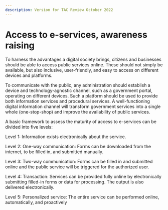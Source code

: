 ```yaml
---
description: Version for TAC Review October 2022
---
```


# Access to e-services, awareness raising

To harness the advantages a digital society brings, citizens and businesses should be able to access public services online. These should not simply be available, but also inclusive, user-friendly, and easy to access on different devices and platforms.

To communicate with the public, any administration should establish a device and technology-agnostic channel, such as a government portal, operating on different devices. Such a platform should be used to provide both information services and procedural services. A well-functioning digital information channel will transform government services into a single whole (one-stop-shop) and improve the availability of public services.

A basic framework to assess the maturity of access to e-services can be divided into five levels:

Level 1: Information exists electronically about the service.&#x20;

Level 2: One-way communication: Forms can be downloaded from the internet, to be filled in, and submitted manually.&#x20;

Level 3: Two-way communication: Forms can be filled in and submitted online and the public service will be triggered for the authorized user.&#x20;

Level 4: Transaction: Services can be provided fully online by electronically submitting filled-in forms or data for processing. The output is also delivered electronically.&#x20;

Level 5: Personalized service: The entire service can be performed online, automatically, and proactively &#x20;
